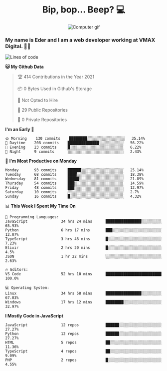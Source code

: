 <h1 align="center">Bip, bop... Beep? 💻</h1>

<div align="center">
  <img src="https://digitalsynopsis.com/wp-content/uploads/2016/07/3d-isometric-animations-90s-electronic-items-kaypro.gif" alt="Computer gif" />
</div>

### My name is Eder and I am a web developer working at **VMAX Digital**. 👋😺

<!--START_SECTION:waka-->
![Lines of code](https://img.shields.io/badge/From%20Hello%20World%20I%27ve%20Written-167550%20lines%20of%20code-blue)

**🐱 My Github Data** 

> 🏆 414 Contributions in the Year 2021
 > 
> 📦 0 Bytes Used in Github's Storage 
 > 
> 🚫 Not Opted to Hire
 > 
> 📜 29 Public Repositories 
 > 
> 🔑 0 Private Repositories  
 > 
**I'm an Early 🐤** 

```text
🌞 Morning    130 commits    ████████░░░░░░░░░░░░░░░░░   35.14% 
🌆 Daytime    208 commits    ██████████████░░░░░░░░░░░   56.22% 
🌃 Evening    23 commits     █░░░░░░░░░░░░░░░░░░░░░░░░   6.22% 
🌙 Night      9 commits      ░░░░░░░░░░░░░░░░░░░░░░░░░   2.43%

```
📅 **I'm Most Productive on Monday** 

```text
Monday       93 commits     ██████░░░░░░░░░░░░░░░░░░░   25.14% 
Tuesday      68 commits     ████░░░░░░░░░░░░░░░░░░░░░   18.38% 
Wednesday    81 commits     █████░░░░░░░░░░░░░░░░░░░░   21.89% 
Thursday     54 commits     ███░░░░░░░░░░░░░░░░░░░░░░   14.59% 
Friday       48 commits     ███░░░░░░░░░░░░░░░░░░░░░░   12.97% 
Saturday     10 commits     ░░░░░░░░░░░░░░░░░░░░░░░░░   2.7% 
Sunday       16 commits     █░░░░░░░░░░░░░░░░░░░░░░░░   4.32%

```


📊 **This Week I Spent My Time On** 

```text
💬 Programming Languages: 
JavaScript               34 hrs 24 mins      ████████████████░░░░░░░░░   65.93% 
Python                   6 hrs 17 mins       ███░░░░░░░░░░░░░░░░░░░░░░   12.07% 
TypeScript               3 hrs 46 mins       █░░░░░░░░░░░░░░░░░░░░░░░░   7.23% 
Elixir                   2 hrs 20 mins       █░░░░░░░░░░░░░░░░░░░░░░░░   4.5% 
JSON                     1 hr 22 mins        ░░░░░░░░░░░░░░░░░░░░░░░░░   2.63%

🔥 Editors: 
VS Code                  52 hrs 10 mins      █████████████████████████   100.0%

💻 Operating System: 
Linux                    34 hrs 58 mins      ████████████████░░░░░░░░░   67.03% 
Windows                  17 hrs 12 mins      ████████░░░░░░░░░░░░░░░░░   32.97%

```

**I Mostly Code in JavaScript** 

```text
JavaScript               12 repos            ██████░░░░░░░░░░░░░░░░░░░   27.27% 
Python                   12 repos            ██████░░░░░░░░░░░░░░░░░░░   27.27% 
HTML                     5 repos             ██░░░░░░░░░░░░░░░░░░░░░░░   11.36% 
TypeScript               4 repos             ██░░░░░░░░░░░░░░░░░░░░░░░   9.09% 
PHP                      2 repos             █░░░░░░░░░░░░░░░░░░░░░░░░   4.55%

```



<!--END_SECTION:waka-->
